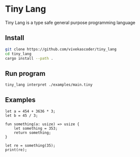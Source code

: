# Tiny Lang

Tiny Lang is a type safe general purpose programming language

## Install

```bash
git clone https://github.com/vivekascoder/tiny_lang
cd tiny_lang
cargo install --path .
```

## Run program

```bash
tiny_lang interpret ./examples/main.tiny
```

## Examples

```
let a = 454 + 3636 * 3;
let b = 45 / 3;

fun something(a: usize) => usize {
    let something = 353;
    return something;
}

let re = something(35);
print(re);
```
